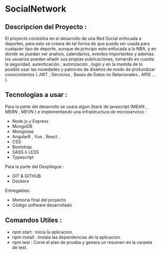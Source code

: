 # SocialNetwork

## Descripcion del Proyecto :

El proyecto consistira en el desarrollo de una Red Social enfocada a deportes,
para esto se creara de tal forma de que pueda ser usada para cualquier tipo de
deporte, aunque de principo este enfocada a la NBA, y en donde se puedan ver
analisis, calendarios, eventos importantes y ademas los usuarios puedan añadir sus
propias publicaciones, tomando en cuenta la seguridad, autenticación ,
autorización , login y en la medida de lo posible usar las novedades y patrones de
diseños de modo de profundizar conocimientos ( JWT , Servicios , Bases de Datos no
Relacionales , APIS ... ).

## Tecnologias a usar :

Para la parte del desarrollo se usara algun Stack de javascript (MEAN , MERN , MEVN ) e implementando una
infrastructura de microservicio :

- Node.js y Express
- MongoDB
- Mongoose
- Angular8 , Vue , React .
- CSS
- Bootstrap
- SASS ó LESS
- Typescript

Para la parte del Despliegue :

- GIT & GITHUB
- Dockers

Entregables:

- Memoria final del proyecto
- Código software desarrollado

## Comandos Utiles :

- npm start : Inicia la aplicacion.
- npm install : Instala las dependencias de la aplicacion.
- npm test : Corre el plan de prueba y genera un resumen en la carpeta de test.

